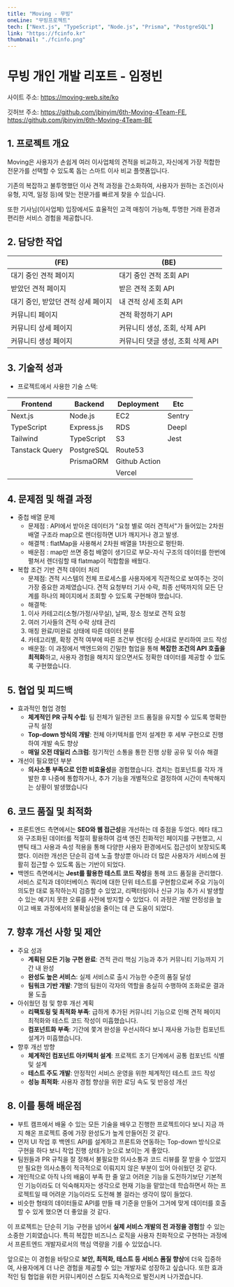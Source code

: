 ```yaml
---
title: "Moving - 무빙"
oneLine: "무빙프로젝트"
tech: ["Next.js", "TypeScript", "Node.js", "Prisma", "PostgreSQL"]
link: "https://fcinfo.kr"
thumbnail: "./fcinfo.png"
---
```


# 무빙 개인 개발 리포트 - 임정빈

사이트 주소: https://moving-web.site/ko

깃허브 주소: https://github.com/jbinyim/6th-Moving-4Team-FE, https://github.com/jbinyim/6th-Moving-4Team-BE

## 1. 프로젝트 개요

Moving은 사용자가 손쉽게 여러 이사업체의 견적을 비교하고, 자신에게 가장 적합한 전문가를 선택할 수 있도록 돕는 스마트 이사 비교 플랫폼입니다.

기존의 복잡하고 불투명했던 이사 견적 과정을 간소화하여, 사용자가 원하는 조건(이사 유형, 지역, 일정 등)에 맞는 전문가를 빠르게 찾을 수 있습니다.

또한 기사님(이사업체) 입장에서도 효율적인 고객 매칭이 가능해, 투명한 거래 환경과 편리한 서비스 경험을 제공합니다.

## 2. 담당한 작업

| **(FE)**                           | **(BE)**                          |
| ---------------------------------- | --------------------------------- |
| 대기 중인 견적 페이지              | 대기 중인 견적 조회 API           |
| 받았던 견적 페이지                 | 받은 견적 조회 API                |
| 대기 중인, 받았던 견적 상세 페이지 | 내 견적 상세 조회 API             |
| 커뮤니티 페이지                    | 견적 확정하기 API                 |
| 커뮤니티 상세 페이지               | 커뮤니티 생성, 조회, 삭제 API     |
| 커뮤니티 생성 페이지               | 커뮤니티 댓글 생성, 조회 삭제 API |

## 3. 기술적 성과

- 프로젝트에서 사용한 기술 스택:

| Frontend       | Backend    | Deployment    | Etc    |
| -------------- | ---------- | ------------- | ------ |
| Next.js        | Node.js    | EC2           | Sentry |
| TypeScript     | Express.js | RDS           | Deepl  |
| Tailwind       | TypeScript | S3            | Jest   |
| Tanstack Query | PostgreSQL | Route53       |        |
|                | PrismaORM  | Github Action |        |
|                |            | Vercel        |        |

## 4. 문제점 및 해결 과정

- 중첩 배열 문제
  - 문제점 : API에서 받아온 데이터가 "요청 별로 여러 견적서"가 들어있는 2차원 배열 구조라 map으로 렌더링하면 UI가 깨지거나 경고 발생.
  - 해결책 : flatMap을 사용해서 2차원 배열을 1차원으로 평탄화.
  - 배운점 : map만 쓰면 중첩 배열이 생기므로 부모-자식 구조의 데이터를 한번에 펼쳐서 렌더링할 때 flatmap이 적합함을 배웠다.
- 복합 조건 기반 견적 데이터 처리
  - 문제점: 견적 시스템의 전체 프로세스를 사용자에게 직관적으로 보여주는 것이 가장 중요한 과제였습니다. 견적 요청부터 기사 수락, 최종 선택까지의 모든 단계를 하나의 페이지에서 조회할 수 있도록 구현해야 했습니다.
  - 해결책:
  1. 이사 카테고리(소형/가정/사무실), 날짜, 장소 정보로 견적 요청
  2. 여러 기사들의 견적 수락 상태 관리
  3. 매칭 완료/미완료 상태에 따른 데이터 분류
  4. 카테고리별, 확정 견적 여부에 따른 조건부 렌더링
     순서대로 분리하여 코드 작성
  - 배운점: 이 과정에서 백엔드와의 긴밀한 협업을 통해 **복잡한 조건의 API 호출을 최적화**하고, 사용자 경험을 해치지 않으면서도 정확한 데이터를 제공할 수 있도록 구현했습니다.

## 5. 협업 및 피드백

- 효과적인 협업 경험
  - **체계적인 PR 규칙 수립**: 팀 전체가 일관된 코드 품질을 유지할 수 있도록 명확한 규칙 설정
  - **Top-down 방식의 개발**: 전체 아키텍처를 먼저 설계한 후 세부 구현으로 진행하여 개발 속도 향상
  - **매일 오전 데일리 스크럼**: 정기적인 소통을 통한 진행 상황 공유 및 이슈 해결
- 개선이 필요했던 부분
  - **의사소통 부족으로 인한 비효율성**을 경험했습니다. 겹치는 컴포넌트를 각자 개발한 후 나중에 통합하거나, 추가 기능을 개별적으로 결정하여 시간이 촉박해지는 상황이 발생했습니다

## 6. 코드 품질 및 최적화

- 프론트엔드 측면에서는 **SEO와 웹 접근성**을 개선하는 데 중점을 두었다. 메타 태그와 구조화된 데이터를 적절히 활용하여 검색 엔진 친화적인 페이지를 구현했고, 시맨틱 태그 사용과 속성 적용을 통해 다양한 사용자 환경에서도 접근성이 보장되도록 했다. 이러한 개선은 단순히 검색 노출 향상뿐 아니라 더 많은 사용자가 서비스에 원활히 접근할 수 있도록 돕는 기반이 되었다.
- 백엔드 측면에서는 **Jest를 활용한 테스트 코드 작성**을 통해 코드 품질을 관리했다. 서비스 로직과 데이터베이스 쿼리에 대한 단위 테스트를 구현함으로써 주요 기능이 의도한 대로 동작하는지 검증할 수 있었고, 리팩터링이나 신규 기능 추가 시 발생할 수 있는 예기치 못한 오류를 사전에 방지할 수 있었다. 이 과정은 개발 안정성을 높이고 배포 과정에서의 불확실성을 줄이는 데 큰 도움이 되었다.

## 7. 향후 개선 사항 및 제안

- 주요 성과
  - **계획된 모든 기능 구현 완료**: 견적 관리 핵심 기능과 추가 커뮤니티 기능까지 기간 내 완성
  - **완성도 높은 서비스**: 실제 서비스로 출시 가능한 수준의 품질 달성
  - **팀워크 기반 개발**: 7명의 팀원이 각자의 역할을 충실히 수행하여 조화로운 결과물 도출
- 아쉬웠던 점 및 향후 개선 계획
  - **리팩토링 및 최적화 부족**: 급하게 추가된 커뮤니티 기능으로 인해 견적 페이지 최적화와 테스트 코드 작성이 미흡했습니다.
  - **컴포넌트화 부족**: 기간에 쫓겨 완성을 우선시하다 보니 재사용 가능한 컴포넌트 설계가 미흡했습니다.
- 향후 개선 방향
  - **체계적인 컴포넌트 아키텍처 설계**: 프로젝트 초기 단계에서 공통 컴포넌트 식별 및 설계
  - **테스트 주도 개발**: 안정적인 서비스 운영을 위한 체계적인 테스트 코드 작성
  - **성능 최적화**: 사용자 경험 향상을 위한 로딩 속도 및 반응성 개선

## 8. 이를 통해 배운점

- 부트 캠프에서 배울 수 있는 모든 기술을 배우고 진행한 프로젝트이다 보니 지금 까지 해온 프로젝트 중에 가장 완성도가 높게 만들어진 것 같다.
- 먼저 UI 작업 후 백엔드 API를 설계하고 프론트와 연동하는 Top-down 방식으로 구현을 하다 보니 작업 진행 상태가 눈으로 보이는 게 좋았다.
- 팀원들과 PR 규칙을 잘 정해서 불필요한 의사소통과 코드 리뷰를 잘 받을 수 있었지만 필요한 의사소통이 적극적으로 이뤄지지 않은 부분이 있어 아쉬웠던 것 같다.
- 개인적으로 아직 나의 배움이 부족 한 줄 알고 어려운 기능을 도전하기보단 기본적인 기능이라도 더 익숙해지자는 생각으로 현재 기능을 맡았는데 학습하면서 하는 프로젝트일 때 어려운 기능이라도 도전해 볼 걸라는 생각이 많이 들었다.
- 비슷한 형태의 데이터들로 API를 만들 때 기준을 만들어 그거에 맞게 데이터를 호출할 수 있게 했으면 더 좋았을 것 같다.

이 프로젝트는 단순히 기능 구현을 넘어서 **실제 서비스 개발의 전 과정을 경험**할 수 있는 소중한 기회였습니다. 특히 복잡한 비즈니스 로직을 사용자 친화적으로 구현하는 과정에서 프론트엔드 개발자로서의 핵심 역량을 기를 수 있었습니다.

앞으로는 이 경험을 바탕으로 **보안, 최적화, 테스트 등 서비스 품질 향상**에 더욱 집중하여, 사용자에게 더 나은 경험을 제공할 수 있는 개발자로 성장하고 싶습니다. 또한 효과적인 팀 협업을 위한 커뮤니케이션 스킬도 지속적으로 발전시켜 나가겠습니다.
